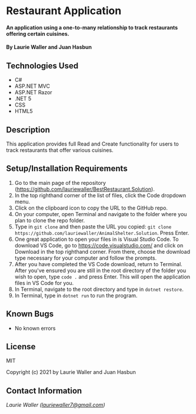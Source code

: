 # Restaurant Application

#### An application using a one-to-many relationship to track restaurants offering certain cuisines.

#### By **Laurie Waller and Juan Hasbun**

## Technologies Used

* C#
* ASP.NET MVC
* ASP.NET Razor
* .NET 5
* CSS
* HTML5

## Description
This application provides full Read and Create functionality for users to track restaurants that offer various cuisines. 

## Setup/Installation Requirements

  1. Go to the main page of the repository (https://github.com/lauriewaller/BestRestaurant.Solution).
  2. In the top righthand corner of the list of files, click the Code dropdown menu.
  3. Click on the clipboard icon to copy the URL to the GitHub repo.
  4. On your computer, open Terminal and navigate to the folder where you plan to clone the repo folder.
  5. Type in `git clone` and then paste the URL you copied:
      `git clone https://github.com/lauriewaller/AnimalShelter.Solution`. Press Enter.
  6. One great application to open your files in is Visual Studio Code. To download VS Code, go to https://code.visualstudio.com/ and click on Download in the top righthand corner. From there, choose the download type necessary for your computer and follow the prompts.
  7. After you have completed the VS Code download, return to Terminal. After you've ensured you are still in the root directory of the folder you wish to open, type `code .` and press Enter. This will open the application files in VS Code for you.
  8. In Terminal, navigate to the root directory and type in `dotnet restore`.
  9. In Terminal, type in `dotnet run` to run the program. 

## Known Bugs

* No known errors

## License

MIT

Copyright (c) 2021 by Laurie Waller and Juan Hasbun

## Contact Information

_Laurie Waller (lauriewaller7@gmail.com)_
